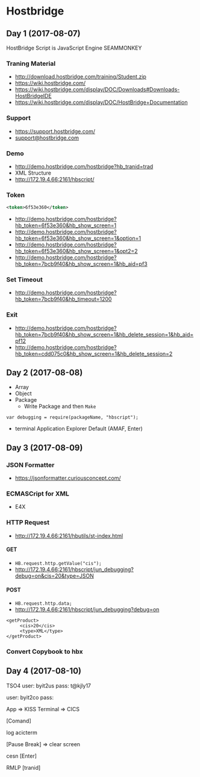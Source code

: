 Hostbridge
==========

## Day 1 (2017-08-07)

HostBridge Script is JavaScript Engine SEAMMONKEY

### Traning Material

 - http://download.hostbridge.com/training/Student.zip
 - https://wiki.hostbridge.com/
 - https://wiki.hostbridge.com/display/DOC/Downloads#Downloads-HostBridgeIDE
 - https://wiki.hostbridge.com/display/DOC/HostBridge+Documentation

### Support
 - https://support.hostbridge.com/
 - support@hostbridge.com


### Demo
 - http://demo.hostbridge.com/hostbridge?hb_tranid=trad
 - XML Structure
 - http://172.19.4.66:2161/hbscript/

### Token

```xml
<token>6f53e360</token>

```
 - http://demo.hostbridge.com/hostbridge?hb_token=6f53e360&hb_show_screen=1
 - http://demo.hostbridge.com/hostbridge?hb_token=6f53e360&hb_show_screen=1&option=1
 - http://demo.hostbridge.com/hostbridge?hb_token=6f53e360&hb_show_screen=1&opt2=2
 - http://demo.hostbridge.com/hostbridge?hb_token=7bcb9f40&hb_show_screen=1&hb_aid=pf3


### Set Timeout
 - http://demo.hostbridge.com/hostbridge?hb_token=7bcb9f40&hb_timeout=1200

### Exit
 - http://demo.hostbridge.com/hostbridge?hb_token=7bcb9f40&hb_show_screen=1&hb_delete_session=1&hb_aid=pf12
 - http://demo.hostbridge.com/hostbridge?hb_token=cdd075c0&hb_show_screen=1&hb_delete_session=2


## Day 2 (2017-08-08)
 - Array
 - Object
 - Package
   - Write Package and then `Make`

```
var debugging = require(packageName, "hbscript");

```

 - terminal
     Application Explorer
       Default (AMAF, Enter)

## Day 3 (2017-08-09)

### JSON Formatter
 - https://jsonformatter.curiousconcept.com/

### ECMASCript for XML
 - E4X



### HTTP Request
 - http://172.19.4.66:2161/hbutils/st-index.html

#### GET
 - `HB.request.http.getValue("cis");`
 - http://172.19.4.66:2161/hbscript/jun_debugging?debug=on&cis=20&type=JSON

#### POST
 - `HB.request.http.data;`
 - http://172.19.4.66:2161/hbscript/jun_debugging?debug=on

```
<getProduct>
     <cis>20</cis>
     <type>XML</type>
</getProduct>
```

### Convert Copybook to hbx




## Day 4 (2017-08-10)

TSO4
user: byit2us
pass: t@kjly17





user: byit2co
pass: 
		



App => KISS
Terminal => CICS

[Comand]

log acicterm

[Pause Break] => clear screen

cesn [Enter]


RMLP [tranid]



